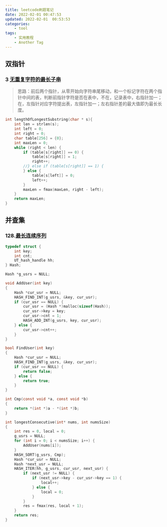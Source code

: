 ```yaml
---
title: leetcode刷题笔记
date: 2022-02-01 00:47:53
updated: 2022-02-01  00:53:53
categories: 
    - tool
tags: 
    - 实用教程
    - Another Tag
---
```


## 双指针

### 3 [无重复字符的最长子串](https://leetcode-cn.com/problems/longest-substring-without-repeating-characters/)

> 思路：前后两个指针，从零开始向字符串尾移动，和一个标记字符在两个指针中间的表，判断前指针字符是否在表中，不在，记录表中，右指针加一；在，左指针对应字符提出表，左指针加一；左右指针差的最大值即为最长长度。

<!--more-->

```c
int lengthOfLongestSubstring(char * s){
    int len = strlen(s);
    int left = 0;
    int right = 0;
    char table[256] = {0};
    int maxLen = 0;
    while (right < len) {
        if (table[s[right]] == 0) {
            table[s[right]] = 1;
            right++;
        //} else if (table[s[right]] == 1) {
        } else {
            table[s[left]] = 0;
            left++;
        }
        maxLen = fmax(maxLen, right - left);
    }
    return maxLen;
}
```


## 并查集

### 128.[最长连续序列](https://leetcode-cn.com/problems/longest-consecutive-sequence/)

```c
typedef struct {
    int key;
    int cnt;
    UT_hash_handle hh;
} Hash;

Hash *g_usrs = NULL;

void AddUser(int key)
{
    Hash *cur_usr = NULL;
    HASH_FIND_INT(g_usrs, &key, cur_usr);
    if (cur_usr == NULL) {
        cur_usr = (Hash *)malloc(sizeof(Hash));
        cur_usr->key = key;
        cur_usr->cnt = 1;
        HASH_ADD_INT(g_usrs, key, cur_usr);
    } else {
        cur_usr->cnt++;
    }
}

bool FindUser(int key)
{
    Hash *cur_usr = NULL;
    HASH_FIND_INT(g_usrs, &key, cur_usr);
    if (cur_usr == NULL) {
        return false;
    } else {
        return true;
    }
}

int Cmp(const void *a, const void *b)
{
    return *(int *)a - *(int *)b;
}

int longestConsecutive(int* nums, int numsSize)
{
    int res = 0, local = 0;
    g_usrs = NULL;
    for (int i = 0; i < numsSize; i++) {
        AddUser(nums[i]);
    }
    HASH_SORT(g_usrs, Cmp);
    Hash *cur_usr = NULL;
    Hash *next_usr = NULL;
    HASH_ITER(hh, g_usrs, cur_usr, next_usr) {
        if (next_usr != NULL) {
            if (next_usr->key - cur_usr->key == 1) {
                local++;
            } else {
                local = 0;
            }
        }
        res = fmax(res, local + 1);
    }
    return res;
}
```

















